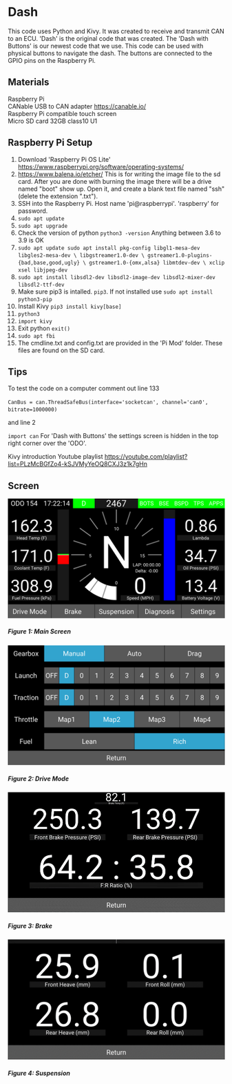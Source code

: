 # Dash
This code uses Python and Kivy. It was created to receive and transmit CAN to an ECU. 
'Dash' is the original code that was created. The 'Dash with Buttons' is our newest code that we use. This code can be used with physical buttons to navigate the dash. The buttons are connected to the GPIO pins on the Raspberry Pi.
## Materials
Raspberry Pi <br />
CANable USB to CAN adapter 
  https://canable.io/ <br />
Raspberry Pi compatible touch screen <br />
Micro SD card 32GB class10 U1
 
## Raspberry Pi Setup
1. Download 'Raspberry Pi OS Lite' https://www.raspberrypi.org/software/operating-systems/
2.	https://www.balena.io/etcher/
This is for writing the image file to the sd card. After you are done with burning the image there will be a drive named "boot" show up.
Open it, and create a blank text file named "ssh" (delete the extension ".txt").
3. SSH into the Raspberry Pi. Host name 'pi@raspberrypi'. 'raspberry' for password.
4. `sudo apt update`
5. `sudo apt upgrade`
6. Check the version of python `python3 -version` Anything between 3.6 to 3.9 is OK
7. `sudo apt update
    sudo apt install pkg-config libgl1-mesa-dev libgles2-mesa-dev \
    libgstreamer1.0-dev \
    gstreamer1.0-plugins-{bad,base,good,ugly} \
    gstreamer1.0-{omx,alsa} libmtdev-dev \
    xclip xsel libjpeg-dev`
8. `sudo apt install libsdl2-dev libsdl2-image-dev libsdl2-mixer-dev libsdl2-ttf-dev`
9. Make sure pip3 is intalled. `pip3`. If not installed use `sudo apt install python3-pip`
10. Install Kivy `pip3 install kivy[base]`
11. `python3`
12. `import kivy`
13. Exit python `exit()`
14. `sudo apt fbi`
15. The cmdline.txt and config.txt are provided in the 'Pi Mod' folder. These files are found on the SD card. 

## Tips
To test the code on a computer comment out line 133

`CanBus = can.ThreadSafeBus(interface='socketcan', channel='can0', bitrate=1000000)` <br />

and line 2 <br />

`import can`
For 'Dash with Buttons' the settings screen is hidden in the top right corner over the 'ODO'.<br />

Kivy introduction Youtube playlist https://youtube.com/playlist?list=PLzMcBGfZo4-kSJVMyYeOQ8CXJ3z1k7gHn

## Screen


![basic Page](Pictures/Picture1.png)
##### Figure 1: Main Screen


![basic Page](Pictures/Picture2.png)
##### Figure 2: Drive Mode 


![basic Page](Pictures/Picture3.png)
##### Figure 3: Brake



![basic Page](Pictures/Picture4.png)
##### Figure 4: Suspension

